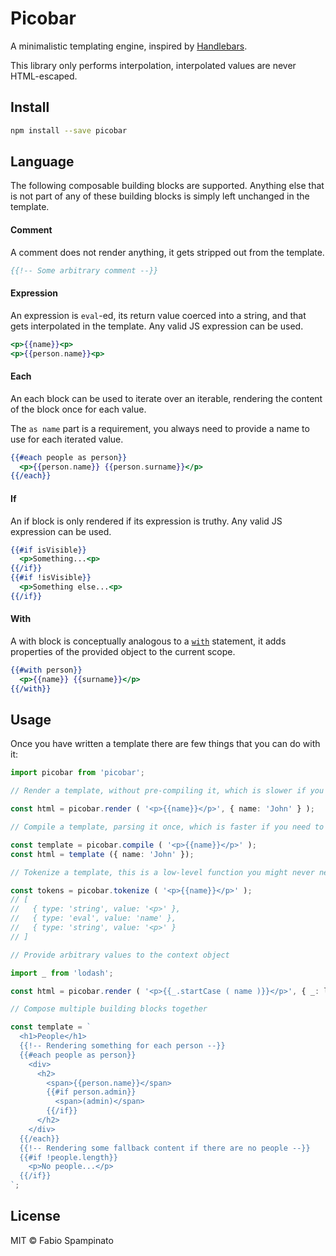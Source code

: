 # Picobar

A minimalistic templating engine, inspired by [Handlebars](https://handlebarsjs.com).

This library only performs interpolation, interpolated values are never HTML-escaped.

## Install

```sh
npm install --save picobar
```

## Language

The following composable building blocks are supported. Anything else that is not part of any of these building blocks is simply left unchanged in the template.

#### Comment

A comment does not render anything, it gets stripped out from the template.

```hbs
{{!-- Some arbitrary comment --}}
```

#### Expression

An expression is `eval`-ed, its return value coerced into a string, and that gets interpolated in the template. Any valid JS expression can be used.

```hbs
<p>{{name}}<p>
<p>{{person.name}}<p>
```

#### Each

An each block can be used to iterate over an iterable, rendering the content of the block once for each value.

The `as name` part is a requirement, you always need to provide a name to use for each iterated value.

```hbs
{{#each people as person}}
  <p>{{person.name}} {{person.surname}}</p>
{{/each}}
```

#### If

An if block is only rendered if its expression is truthy. Any valid JS expression can be used.

```hbs
{{#if isVisible}}
  <p>Something...<p>
{{/if}}
{{#if !isVisible}}
  <p>Something else...<p>
{{/if}}
```

#### With

A with block is conceptually analogous to a [`with`](https://developer.mozilla.org/en-US/docs/Web/JavaScript/Reference/Statements/with) statement, it adds properties of the provided object to the current scope.

```hbs
{{#with person}}
  <p>{{name}} {{surname}}</p>
{{/with}}
```

## Usage

Once you have written a template there are few things that you can do with it:

```ts
import picobar from 'picobar';

// Render a template, without pre-compiling it, which is slower if you need to render it many times

const html = picobar.render ( '<p>{{name}}</p>', { name: 'John' } );

// Compile a template, parsing it once, which is faster if you need to render it multiple times

const template = picobar.compile ( '<p>{{name}}</p>' );
const html = template ({ name: 'John' });

// Tokenize a template, this is a low-level function you might never need

const tokens = picobar.tokenize ( '<p>{{name}}</p>' );
// [
//   { type: 'string', value: '<p>' },
//   { type: 'eval', value: 'name' },
//   { type: 'string', value: '<p>' }
// ]

// Provide arbitrary values to the context object

import _ from 'lodash';

const html = picobar.render ( '<p>{{_.startCase ( name )}}</p>', { _: lodash, name: 'some-name' } );

// Compose multiple building blocks together

const template = `
  <h1>People</h1>
  {{!-- Rendering something for each person --}}
  {{#each people as person}}
    <div>
      <h2>
        <span>{{person.name}}</span>
        {{#if person.admin}}
          <span>(admin)</span>
        {{/if}}
      </h2>
    </div>
  {{/each}}
  {{!-- Rendering some fallback content if there are no people --}}
  {{#if !people.length}}
    <p>No people...</p>
  {{/if}}
`;
```

## License

MIT © Fabio Spampinato
